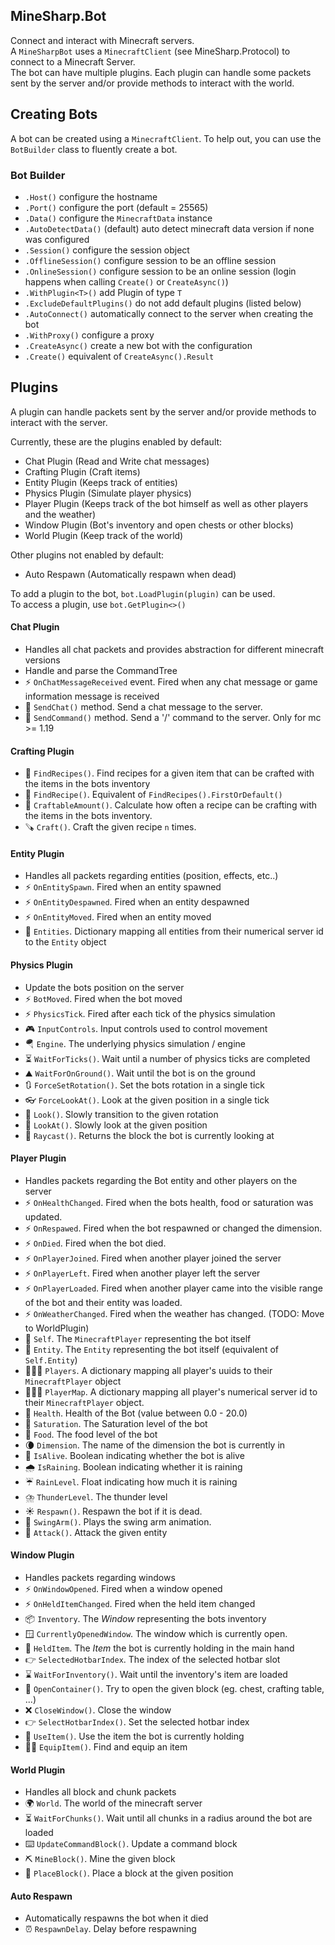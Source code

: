## MineSharp.Bot

Connect and interact with Minecraft servers. \
A `MineSharpBot` uses a `MinecraftClient` (see MineSharp.Protocol) to connect to a Minecraft Server. \
The bot can have multiple plugins. Each plugin can handle some packets sent by the server and/or provide methods to
interact with the world.

## Creating Bots

A bot can be created using a `MinecraftClient`.
To help out, you can use the `BotBuilder` class to fluently create a bot.

### Bot Builder

- `.Host()` configure the hostname
- `.Port()` configure the port (default = 25565)
- `.Data()` configure the `MinecraftData` instance
- `.AutoDetectData()` (default) auto detect minecraft data version if none was configured
- `.Session()` configure the session object
- `.OfflineSession()` configure session to be an offline session
- `.OnlineSession()` configure session to be an online session (login happens when calling `Create()`
  or `CreateAsync()`)
- `.WithPlugin<T>()` add Plugin of type `T`
- `.ExcludeDefaultPlugins()` do not add default plugins (listed below)
- `.AutoConnect()` automatically connect to the server when creating the bot
- `.WithProxy()` configure a proxy
- `.CreateAsync()` create a new bot with the configuration
- `.Create()` equivalent of `CreateAsync().Result`

## Plugins

A plugin can handle packets sent by the server and/or provide methods to interact with the server.

Currently, these are the plugins enabled by default:

- Chat Plugin (Read and Write chat messages)
- Crafting Plugin (Craft items)
- Entity Plugin (Keeps track of entities)
- Physics Plugin (Simulate player physics)
- Player Plugin (Keeps track of the bot himself as well as other players and the weather)
- Window Plugin (Bot's inventory and open chests or other blocks)
- World Plugin (Keep track of the world)

Other plugins not enabled by default:

- Auto Respawn (Automatically respawn when dead)

To add a plugin to the bot, `bot.LoadPlugin(plugin)` can be used. \
To access a plugin, use `bot.GetPlugin<>()`

#### Chat Plugin

- Handles all chat packets and provides abstraction for different minecraft versions
- Handle and parse the CommandTree
- ⚡ `OnChatMessageReceived` event. Fired when any chat message or game information message is received
- 📨 `SendChat()` method. Send a chat message to the server.
- 📧 `SendCommand()` method. Send a '/' command to the server. Only for mc >= 1.19

#### Crafting Plugin

- 🔎 `FindRecipes()`. Find recipes for a given item that can be crafted with the items in the bots inventory
- 🔎 `FindRecipe()`. Equivalent of `FindRecipes().FirstOrDefault()`
- 🔢 `CraftableAmount()`. Calculate how often a recipe can be crafting with the items in the bots inventory.
- 🪚 `Craft()`. Craft the given recipe `n` times.

#### Entity Plugin

- Handles all packets regarding entities (position, effects, etc..)
- ⚡ `OnEntitySpawn`. Fired when an entity spawned
- ⚡ `OnEntityDespawned`. Fired when an entity despawned
- ⚡ `OnEntityMoved`. Fired when an entity moved
- 🐷 `Entities`. Dictionary mapping all entities from their numerical server id to the `Entity` object

#### Physics Plugin

- Update the bots position on the server
- ⚡ `BotMoved`. Fired when the bot moved
- ⚡ `PhysicsTick`. Fired after each tick of the physics simulation
- 🎮 `InputControls`. Input controls used to control movement
- 🪂 `Engine`. The underlying physics simulation / engine
- ⏳ `WaitForTicks()`. Wait until a number of physics ticks are completed
- ⛰️ `WaitForOnGround()`. Wait until the bot is on the ground
- 🔃 `ForceSetRotation()`. Set the bots rotation in a single tick
- 👓 `ForceLookAt()`. Look at the given position in a single tick
- 👀 `Look()`. Slowly transition to the given rotation
- 👀 `LookAt()`. Slowly look at the given position
- 🔫 `Raycast()`. Returns the block the bot is currently looking at

#### Player Plugin

- Handles packets regarding the Bot entity and other players on the server
- ⚡ `OnHealthChanged`. Fired when the bots health, food or saturation was updated.
- ⚡ `OnRespawed`. Fired when the bot respawned or changed the dimension.
- ⚡ `OnDied`. Fired when the bot died.
- ⚡ `OnPlayerJoined`. Fired when another player joined the server
- ⚡ `OnPlayerLeft`. Fired when another player left the server
- ⚡ `OnPlayerLoaded`. Fired when another player came into the visible range of the bot and their entity was loaded.
- ⚡ `OnWeatherChanged`. Fired when the weather has changed. (TODO: Move to WorldPlugin)
- 🤖 `Self`. The `MinecraftPlayer` representing the bot itself
- 🤖 `Entity`. The `Entity` representing the bot itself (equivalent of `Self.Entity`)
- 👨‍👧‍👦 `Players`. A dictionary mapping all player's uuids to their `MinecraftPlayer` object
- 👨‍👧‍👦 `PlayerMap`. A dictionary mapping all player's numerical server id to their `MinecraftPlayer` object.
- 💓 `Health`. Health of the Bot (value between 0.0 - 20.0)
- 🍗 `Saturation`. The Saturation level of the bot
- 🍕 `Food`. The food level of the bot
- 🌘 `Dimension`. The name of the dimension the bot is currently in
- 🍃 `IsAlive`. Boolean indicating whether the bot is alive
- 🌧️ `IsRaining`. Boolean indicating whether it is raining
- ☔ `RainLevel`. Float indicating how much it is raining
- ⛈️ `ThunderLevel`. The thunder level
- ☀️ `Respawn()`. Respawn the bot if it is dead.
- 💪 `SwingArm()`. Plays the swing arm animation.
- 🤺 `Attack()`. Attack the given entity

#### Window Plugin

- Handles packets regarding windows
- ⚡ `OnWindowOpened`. Fired when a window opened
- ⚡ `OnHeldItemChanged`. Fired when the held item changed
- 📦 `Inventory`. The *Window* representing the bots inventory
- 🪟 `CurrentlyOpenedWindow`. The window which is currently open.
- 🎈 `HeldItem`. The *Item* the bot is currently holding in the main hand
- 👉 `SelectedHotbarIndex`. The index of the selected hotbar slot
- ⌛ `WaitForInventory()`. Wait until the inventory's item are loaded
- 🧰 `OpenContainer()`. Try to open the given block (eg. chest, crafting table, ...)
- ❌ `CloseWindow()`. Close the window
- 👉 `SelectHotbarIndex()`. Set the selected hotbar index
- 🙋 `UseItem()`. Use the item the bot is currently holding
- 👨‍🔧 `EquipItem()`. Find and equip an item

#### World Plugin

- Handles all block and chunk packets
- 🌍 `World`. The world of the minecraft server
- ⏳ `WaitForChunks()`. Wait until all chunks in a radius around the bot are loaded
- ⌨️ `UpdateCommandBlock()`. Update a command block
- ⛏️ `MineBlock()`. Mine the given block
- 👷 `PlaceBlock()`. Place a block at the given position

#### Auto Respawn

- Automatically respawns the bot when it died
- ⏰️ `RespawnDelay`. Delay before respawning